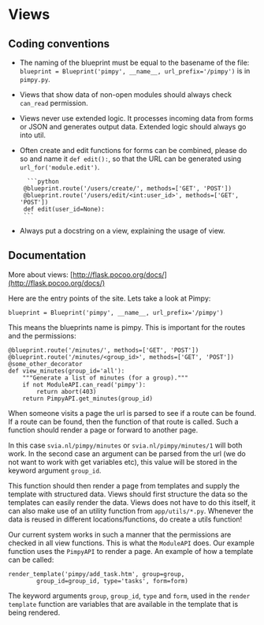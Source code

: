 # Views
## Coding conventions

 - The naming of the blueprint must be equal to the basename of the file:
    `blueprint = Blueprint('pimpy', __name__, url_prefix='/pimpy')` is in
    `pimpy.py`.
 - Views that show data of non-open modules should always check `can_read`
     permission.
 - Views never use extended logic. It processes incoming data from forms or JSON
     and generates output data. Extended logic should always go into util.
 - Often create and edit functions for forms can be combined, please do so and
     name it `def edit():`, so that the URL can be generated using
     `url_for('module.edit')`.

         ```python
        @blueprint.route('/users/create/', methods=['GET', 'POST'])
        @blueprint.route('/users/edit/<int:user_id>', methods=['GET', 'POST'])
        def edit(user_id=None):
        ```

 - Always put a docstring on a view, explaining the usage of view.

## Documentation
More about views: [http://flask.pocoo.org/docs/](http://flask.pocoo.org/docs/)

Here are the entry points of the site. Lets take a look at Pimpy:

	blueprint = Blueprint('pimpy', __name__, url_prefix='/pimpy')

This means the blueprints name is pimpy. This is important for the routes and
the permissions:

	@blueprint.route('/minutes/', methods=['GET', 'POST'])
	@blueprint.route('/minutes/<group_id>', methods=['GET', 'POST'])
    @some_other_decorator
	def view_minutes(group_id='all'):
        """Generate a list of minutes (for a group)."""
		if not ModuleAPI.can_read('pimpy'):
			return abort(403)
		return PimpyAPI.get_minutes(group_id)

When someone visits a page the url is parsed to see if a route can be found.
If a route can be found, then the function of that route is called. Such a
function should render a page or forward to another page.

In this case `svia.nl/pimpy/minutes` or `svia.nl/pimpy/minutes/1` will
both work. In the second case an argument can be parsed from the url (we do not
want to work with get variables etc), this value will be stored in the keyword
argument `group_id`.

This function should then render a page from templates and supply the template
with structured data. Views should first structure the data so the templates
can easily render the data. Views does not have to do this itself, it can also
make use of an utility function from `app/utils/*.py`. Whenever the data is
reused in different locations/functions, do create a utils function!

Our current system works in such a manner that the permissions are checked in
all view functions. This is what the `ModuleAPI` does. Our example function uses
the `PimpyAPI` to render a page. An example of how a template can be called:

	render_template('pimpy/add_task.htm', group=group,
			group_id=group_id, type='tasks', form=form)

The keyword arguments `group`, `group_id`, `type` and `form`, used in the
`render template` function are variables that are available in the template that
is being rendered.

